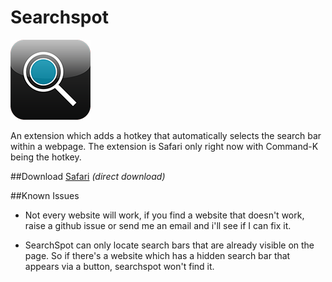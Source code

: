 Searchspot
===========

![searchspot icon](Safari/searchspot.safariextension/Icon.png)

An extension which adds a hotkey that automatically selects the search bar within a webpage.
The extension is Safari only right now with Command-K being the hotkey.

##Download
[Safari](https://raw.github.com/zayaankhatib/searchspot/master/Safari/searchspot.safariextz) *(direct download)*

##Known Issues

* Not every website will work, if you find a website that doesn't work, raise a github issue or send me an email and i'll see if I can fix it.

* SearchSpot can only locate search bars that are already visible on the page. So if there's a website which has a hidden search bar that appears via a button, searchspot won't find it.

